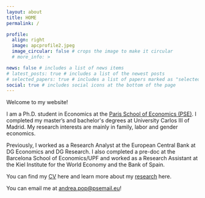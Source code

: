 ```yaml
---
layout: about
title: HOME
permalink: /

profile:
  align: right
  image: apcprofile2.jpeg
  image_circular: false # crops the image to make it circular
  # more_info: >

news: false # includes a list of news items
# latest_posts: true # includes a list of the newest posts
# selected_papers: true # includes a list of papers marked as "selected={true}"
social: true # includes social icons at the bottom of the page
---
```


Welcome to my website!

I am a Ph.D. student in Economics at the [Paris School of Economics (PSE)](https://www.parisschoolofeconomics.eu/). I completed my master’s and bachelor's degrees at University Carlos III of Madrid. My research interests are mainly in family, labor and gender economics.

Previously, I worked as a Research Analyst at the European Central Bank at DG Economics and DG Research. I also completed a pre-doc at the Barcelona School of Economics/UPF and worked as a Research Assistant at the Kiel Institute for the World Economy and the Bank of Spain.

You can find my [CV](https://andreapopcatalisan.github.io/assets/CV_APC.pdf) here and learn more about my [research](https://andreapopcatalisan.github.io/research/) here.

You can email me at [andrea.pop@psemail.eu](mailto:andrea.pop@psemail.eu)!
